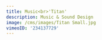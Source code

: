 ```yaml
---
title: Music<br>'Titan'
description: Music & Sound Design
image: /cms/images/Titan Small.jpg
vimeoID: '234137729'
---
```











